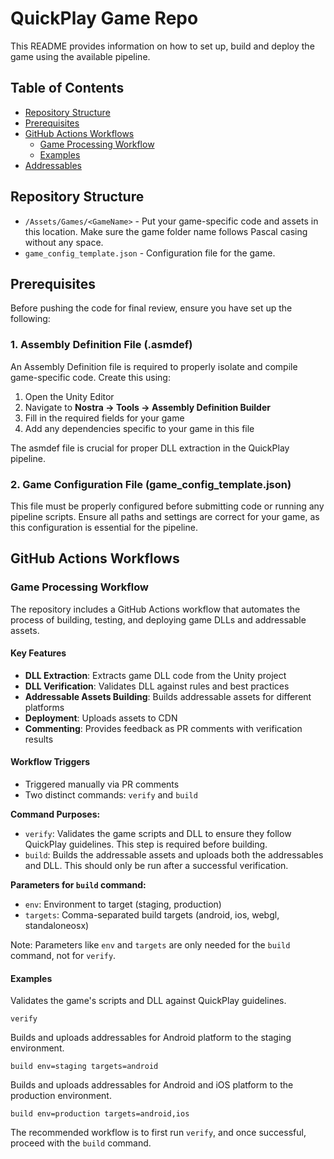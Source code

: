 # QuickPlay Game Repo

This README provides information on how to set up, build and deploy the game using the available pipeline.

## Table of Contents

- [Repository Structure](#repository-structure)
- [Prerequisites](#prerequisites)
- [GitHub Actions Workflows](#github-actions-workflows)
  - [Game Processing Workflow](#game-processing-workflow)
  - [Examples](#examples)
- [Addressables](#addressables)



## Repository Structure

- `/Assets/Games/<GameName>` - Put your game-specific code and assets in this location. Make sure the game folder name follows Pascal casing without any space.
- `game_config_template.json` - Configuration file for the game.

## Prerequisites

Before pushing the code for final review, ensure you have set up the following:

### 1. Assembly Definition File (<GameName>.asmdef)

An Assembly Definition file is required to properly isolate and compile game-specific code. Create this using:

1. Open the Unity Editor
2. Navigate to **Nostra -> Tools -> Assembly Definition Builder** 
3. Fill in the required fields for your game
4. Add any dependencies specific to your game in this file

The asmdef file is crucial for proper DLL extraction in the QuickPlay pipeline.

### 2. Game Configuration File (game_config_template.json)

This file must be properly configured before submitting code or running any pipeline scripts. Ensure all paths and settings are correct for your game, as this configuration is essential for the pipeline.


## GitHub Actions Workflows

### Game Processing Workflow

The repository includes a GitHub Actions workflow that automates the process of building, testing, and deploying game DLLs and addressable assets.

#### Key Features

- **DLL Extraction**: Extracts game DLL code from the Unity project
- **DLL Verification**: Validates DLL against rules and best practices
- **Addressable Assets Building**: Builds addressable assets for different platforms
- **Deployment**: Uploads assets to CDN
- **Commenting**: Provides feedback as PR comments with verification results

#### Workflow Triggers

- Triggered manually via PR comments
- Two distinct commands: `verify` and `build`


**Command Purposes:**

- `verify`: Validates the game scripts and DLL to ensure they follow QuickPlay guidelines. This step is required before building.
- `build`: Builds the addressable assets and uploads both the addressables and DLL. This should only be run after a successful verification.

**Parameters for `build` command:**

- `env`: Environment to target (staging, production)
- `targets`: Comma-separated build targets (android, ios, webgl, standaloneosx)

Note: Parameters like `env` and `targets` are only needed for the `build` command, not for `verify`.

#### Examples

Validates the game's scripts and DLL against QuickPlay guidelines.
```
verify
```

Builds and uploads addressables for Android platform to the staging environment.
```
build env=staging targets=android
```

Builds and uploads addressables for Android and iOS platform to the production environment.
```
build env=production targets=android,ios
```

The recommended workflow is to first run `verify`, and once successful, proceed with the `build` command.